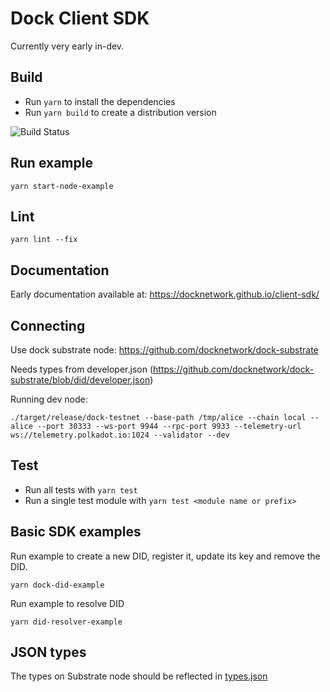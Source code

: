 # Dock Client SDK

Currently very early in-dev.

## Build
- Run `yarn` to install the dependencies
- Run `yarn build` to create a distribution version

![Build Status](https://github.com/docknetwork/client-sdk/workflows/CI/badge.svg "Build Status")

## Run example
`yarn start-node-example`

## Lint
`yarn lint --fix`

## Documentation

Early documentation available at: https://docknetwork.github.io/client-sdk/

## Connecting

Use dock substrate node: https://github.com/docknetwork/dock-substrate

Needs types from developer.json (https://github.com/docknetwork/dock-substrate/blob/did/developer.json)

Running dev node:
```
./target/release/dock-testnet --base-path /tmp/alice --chain local --alice --port 30333 --ws-port 9944 --rpc-port 9933 --telemetry-url ws://telemetry.polkadot.io:1024 --validator --dev
```

## Test
- Run all tests with `yarn test`
- Run a single test module with `yarn test <module name or prefix>`

## Basic SDK examples

Run example to create a new DID, register it, update its key and remove the DID.
```
yarn dock-did-example
```

Run example to resolve DID
```
yarn did-resolver-example
```

## JSON types
The types on Substrate node should be reflected in [types.json](./src/types.json)
